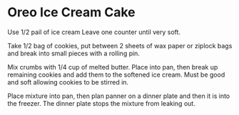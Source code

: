 # Oreo Ice Cream Cake

Use 1/2 pail of ice cream
Leave one counter until very soft.

Take 1/2 bag of cookies, put between 2 sheets of wax paper or ziplock bags and break into
small pieces with a rolling pin.

Mix crumbs with 1/4 cup of melted butter. Place into pan, then break up remaining cookies and
add them to the softened ice cream. Must be good and soft allowing cookies to be stirred in.

Place mixture into pan, then plan panner on a dinner plate and then it is into the freezer. The
dinner plate stops the mixture from leaking out.
